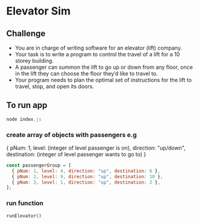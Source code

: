 # Elevator Sim

## Challenge

- You are in charge of writing software for an elevator (lift) company.
- Your task is to write a program to control the travel of a lift for a 10 storey building.
- A passenger can summon the lift to go up or down from any floor, once in the lift they can choose the floor they’d like to travel to.
- Your program needs to plan the optimal set of instructions for the lift to travel, stop, and open its doors.

## To run app

```javascript
node index.js
```

### create array of objects with passengers e.g

{ pNum: 1, level: (integer of level passenger is on), direction: "up/down", destination: (integer of level passenger wants to go to) }

```javascript
const passengerGroup = [
  { pNum: 1, level: 4, direction: "up", destination: 6 },
  { pNum: 2, level: 9, direction: "up", destination: 10 },
  { pNum: 3, level: 1, direction: "up", destination: 2 },
];
```

### run function

```
runElevator()
```
